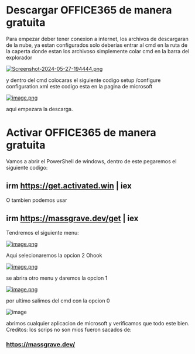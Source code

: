 # Descargar OFFICE365 de manera gratuita

Para empezar deber tener conexion a internet, los archivos de descargaran de la nube, ya estan configurados
solo deberias entrar al cmd en la ruta de la caperta donde estan los archivoso simplemente colar cmd en la 
barra del explorador 

[![Screenshot-2024-05-27-194444.png](https://i.postimg.cc/tJhkGQTz/Screenshot-2024-05-27-194444.png)](https://postimg.cc/jnSPy1yW)

y dentro del cmd colocaras el siguiente codigo setup /configure configuration.xml este codigo esta en la pagina de microsoft 

[![image.png](https://i.postimg.cc/zXF7dr4z/image.png)](https://postimg.cc/F710R298)

aqui empezara la descarga.

# Activar OFFICE365 de manera gratuita

Vamos a abrir el PowerShell de windows, dentro de este pegaremos el siguiente codigo:
## irm https://get.activated.win | iex
O tambien podemos usar
## irm https://massgrave.dev/get | iex

Tendremos el siguiente menu:

[![image.png](https://i.postimg.cc/LsnV6Z55/image.png)](https://postimg.cc/McJB9HyJ)

Aqui selecionaremos la opcion 2 Ohook

[![image.png](https://i.postimg.cc/KjrPsPqq/image.png)](https://postimg.cc/JH0HskWZ)

se abrira otro menu y daremos la opcion 1

[![image.png](https://i.postimg.cc/4NsbH0yr/image.png)](https://postimg.cc/9zgqvJGp)

por ultimo salimos del cmd con la opcion 0

![image](https://github.com/MarioFTCO/D-A-OFFICE365/assets/159574298/0c25f4ce-bde2-408c-843d-cae05799763d)

abrimos cualquier aplicacion de microsoft y verificamos que todo este bien.
Creditos: los scrips no son mios fueron sacados de:
### https://massgrave.dev/

